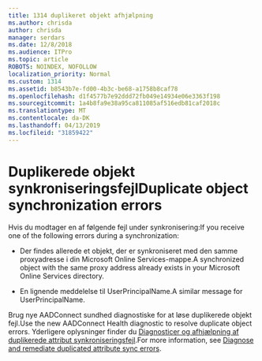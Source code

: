 ```yaml
---
title: 1314 duplikeret objekt afhjælpning
ms.author: chrisda
author: chrisda
manager: serdars
ms.date: 12/8/2018
ms.audience: ITPro
ms.topic: article
ROBOTS: NOINDEX, NOFOLLOW
localization_priority: Normal
ms.custom: 1314
ms.assetid: b8543b7e-fd00-4b3c-be68-a1758b8caf78
ms.openlocfilehash: d1f4577b7e92ddd72fb049e14934e06e3363f198
ms.sourcegitcommit: 1a4b8fa9e38a95ca811085af516edb81caf2018c
ms.translationtype: MT
ms.contentlocale: da-DK
ms.lasthandoff: 04/13/2019
ms.locfileid: "31859422"
---
```

# <a name="duplicate-object-synchronization-errors"></a><span data-ttu-id="4d960-102">Duplikerede objekt synkroniseringsfejl</span><span class="sxs-lookup"><span data-stu-id="4d960-102">Duplicate object synchronization errors</span></span>

<span data-ttu-id="4d960-103">Hvis du modtager en af følgende fejl under synkronisering:</span><span class="sxs-lookup"><span data-stu-id="4d960-103">If you receive one of the following errors during a synchronization:</span></span>

- <span data-ttu-id="4d960-104">Der findes allerede et objekt, der er synkroniseret med den samme proxyadresse i din Microsoft Online Services-mappe.</span><span class="sxs-lookup"><span data-stu-id="4d960-104">A synchronized object with the same proxy address already exists in your Microsoft Online Services directory.</span></span>

- <span data-ttu-id="4d960-105">En lignende meddelelse til UserPrincipalName.</span><span class="sxs-lookup"><span data-stu-id="4d960-105">A similar message for UserPrincipalName.</span></span>

<span data-ttu-id="4d960-106">Brug nye AADConnect sundhed diagnostiske for at løse duplikerede objekt fejl.</span><span class="sxs-lookup"><span data-stu-id="4d960-106">Use the new AADConnect Health diagnostic to resolve duplicate object errors.</span></span> <span data-ttu-id="4d960-107">Yderligere oplysninger finder du [Diagnosticer og afhjælpning af duplikerede attribut synkroniseringsfejl](https://docs.microsoft.com/azure/active-directory/hybrid/how-to-connect-health-diagnose-sync-errors).</span><span class="sxs-lookup"><span data-stu-id="4d960-107">For more information, see [Diagnose and remediate duplicated attribute sync errors](https://docs.microsoft.com/azure/active-directory/hybrid/how-to-connect-health-diagnose-sync-errors).</span></span>
